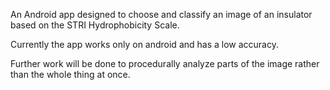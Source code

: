 An Android app designed to choose and classify an image of an insulator based on the STRI Hydrophobicity Scale.

Currently the app works only on android and has a low accuracy.

Further work will be done to procedurally analyze parts of the image rather than the whole thing at once.